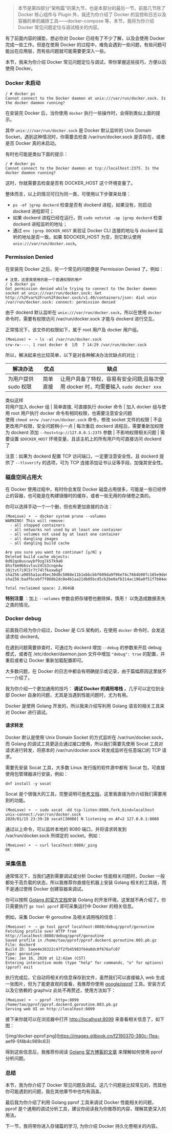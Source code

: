 > 本节是第四部分“架构篇”的第九节，也是本部分的最后一节，前面几节除了 Docker 核心组件与 Plugin 外，我还为你介绍了 Docker
> 的监控和日志以及容器的单机编排工具——docker-compose 等，本节，我将为你介绍 Docker 常见问题定位与调试相关的内容。

有了前面内容的铺垫，想必你对 Docker 已经有了不少了解，以及会使用 Docker 完成一些工作。但是在使用 Docker
的过程中，难免会遇到一些问题，有些问题可能出在应用层，而有些问题就可能需要更深入一些。

本节，我来为你介绍 Docker 常见问题定位与调试，带你掌握这些技巧，方便以后使用 Docker。

### Docker 未启动

    
    
    / # docker ps
    Cannot connect to the Docker daemon at unix:///var/run/docker.sock. Is the docker daemon running?
    

在安装完 Docker 后，当你使用 `docker` 执行一些操作时，会得到类似上面的提示。

其中 `unix:///var/run/docker.sock` 是 Docker 默认监听的 Unix Domain
Socket，遇到这种情况时，你需要去检查 /var/run/docker.sock 是否存在，或者是否 Docker 真的未启动。

有时也可能是类似下面的提示：

    
    
    / # docker ps
    Cannot connect to the Docker daemon at tcp://localhost:2375. Is the docker daemon running?
    

这时，你就需要去检查是否有 DOCKER_HOST 这个环境变量了。

整体而言，以上的情况可归为同一类，可使用以下步骤来处理：

  * `ps -ef |grep dockerd` 检查是否有 dockerd 进程，如果没有，则启动 dockerd 进程即可；
  * 如果 dockerd 进程已经在运行，则 `sudo netstat -ap |grep dockerd` 检查 dockerd 进程监听的地址；
  * 通过 `env |grep DOCKER_HOST` 来验证 Docker CLI 连接的地址与 dockerd 监听的地址是否一致。如果 $DOCKER_HOST 为空，则它默认使用 `unix:///var/run/docker.sock`。

### Permission Denied

在安装完 Docker 之后，另一个常见的问题便是 Permission Denied 了。例如：

    
    
    # 注意，这里我使用的是一个普通权限的用户
    / $ docker ps
    Got permission denied while trying to connect to the Docker daemon socket at unix:///var/run/docker.sock: Get http://%2Fvar%2Frun%2Fdocker.sock/v1.40/containers/json: dial unix /var/run/docker.sock: connect: permission denied
    

由于 dockerd 默认监听在 `unix:///var/run/docker.sock`，所以在使用 `docker` 命令时，需要有权限访问
/var/run/docker.sock 才能与 dockerd 进行交互。

正常情况下，该文件的权限如下，属于 root 用户及 docker 用户组。

    
    
    (MoeLove) ➜  ~ ls -al /var/run/docker.sock
    srw-rw----. 1 root docker 0  1月  7 14:29 /var/run/docker.sock
    

所以，解决起来也比较简单，以下是对各种解决办法优缺点的对比：

解决办法 | 优点 | 缺点  
---|---|---  
为用户提供 sudo 权限 | 简单直接 | 让用户具备了特权，容易有安全问题;且每次使用 docker 时，均需要输入 `sudo docker xxx`
类似这样  
将用户加入 docker 组 | 简单直接, 可直接执行 docker 命令 | 加入 docker 组与使用 root 用户执行 docker
命令有相同权限，也需要注意安全问题  
使用 `chmod o+rw /var/run/docker.sock` 命令，修改 socket 文件的权限 | 不会更改用户权限，安全问题稍小一点 |
每次重启 dockerd 进程后，需要重新加权限  
为 dockerd 添加 `--host=tcp://127.0.0.1:2375` 参数 | 不影响权限相关问题 | 需要设置
`$DOCKER_HOST` 环境变量，且该主机上的所有用户均可直接访问 dockerd 了  
  
注意：如果为 dockerd 配置 TCP 访问端口，一定要注意安全性，且 dockerd 提供了 `--tlsverify` 的选项，可为 TCP
连接添加证书认证等手段，加强其安全性。

### 磁盘空间占用大

在 Docker 使用过程中，有时你会发现 Docker 磁盘占用很多，可能是一些已经停止的容器，也可能是在构建镜像时的缓存，或者一些无用的存储卷之类的。

你可以选择手动一个一个删，但也有更加直接的办法：

    
    
    (MoeLove) ➜  ~ docker system prune --volumes
    WARNING! This will remove:
      - all stopped containers
      - all networks not used by at least one container
      - all volumes not used by at least one container
      - all dangling images
      - all dangling build cache
    
    Are you sure you want to continue? [y/N] y
    Deleted build cache objects:  
    0d92qo0uscwybf9zglk57k9a0
    8hsfbm966svtuv24lb3cnqe4w
    38jtvt7i9l5r7t74lfkoxw6gf
    sha256:a9855a1ac45ec30d8c5068e11b1ebbcbbf609da9f96e74c7664b90fc165e9de0
    sha256:badfbcebf7f868b2dc0e4b1aa21db05bcd5cb2be0afb314ac196a0f51f7b04ed
    
    Total reclaimed space: 2.064GB
    

**特别注意** ：加上 `--volumes` 参数会把存储卷也删除掉，慎用！ 以免造成数据丢失之类的情况。

### Docker debug

前面我已经为你介绍过，Docker 是 C/S 架构的，在使用 `docker` 命令时，会发送请求给 dockerd。

在遇到问题需要排查时，可通过为 dockerd 增加 `--debug` 的参数来开启 debug 模式，或者在
/etc/docker/daemon.json 文件中增加 `"debug": true` 的配置，并重启或者让 Docker 重新加载配置即可。

大多数问题，在 Docker 的日志中都会有明确提示或记录，由于篇幅原因这里就不一一介绍了。

我为你介绍一个更加通用的技巧： **调试 Docker 的调用堆栈** 。几乎可以定位到全部 Docker 自身的问题，尤其是当遇到性能问题时，尤为有用。

Docker 是使用 Golang 开发的，所以我来介绍写利用 Golang 语言的相关工具来对 Docker 进行调试。

#### **请求转发**

Docker 默认是使用 Unix Domain Socket 的方式监听在 /var/run/docker.sock，而 Golang
的调试工具更适合通过接口使用，所以我们需要先使用 Socat 工具对请求进行转发，将原本的 /var/run/docker.sock 转发成监听在任意端口的
TCP 请求。

需要先安装 Socat 工具，大多数 Linux 发行版的软件源中都有 Socat 包，可直接使用包管理器进行安装，例如：

    
    
    dnf install -y socat
    

Socat
是个很强大的工具，完整说明可[参考文档](https://linux.die.net/man/1/socat)，这里我直接为你介绍我们需要用到的功能。

    
    
    (MoeLove) ➜  ~ sudo socat -dd tcp-listen:8080,fork,bind=localhost unix-connect:/var/run/docker.sock 
    2020/01/15 23:39:28 socat[30080] N listening on AF=2 127.0.0.1:8080
    

通过以上命令，可以监听本地的 8080 端口，并将请求转发到 /var/run/docker.sock 所绑定的 socket。例如：

    
    
    (MoeLove) ➜  ~ curl localhost:8080/_ping                                                       
    OK
    

### 采集信息

通常情况下，当我们遇到需要调试或分析 Docker 性能相关问题时，Docker 一般都处于高负载的状态，所以我推荐你直接在机器上安装 Golang
相关的工具链，而不是通过使用 Docker 创建容器来调试。

你可以按照 [Golang 的官方文档](https://golang.org/doc/install)安装 Golang
的开发环境，这里就不再介绍了。你只需要执行 `go tool pprof` 即可采集运行中 Docker 的相关信息。

例如，采集 Docker 中 goroutine 及相关调用栈的信息：

    
    
    (MoeLove) ➜  ~ go tool pprof localhost:8080/debug/pprof/goroutine
    Fetching profile over HTTP from http://localhost:8080/debug/pprof/goroutine
    Saved profile in /home/tao/pprof/pprof.dockerd.goroutine.003.pb.gz
    File: dockerd
    Build ID: 5aee4e36322c47f2fb45983f64a0dc0f676afc07
    Type: goroutine
    Time: Jan 16, 2020 at 12:42am (CST)
    Entering interactive mode (type "help" for commands, "o" for options)
    (pprof) exit
    

执行完成后，它自动将相关的信息保存到文件，虽然我们可以直接输入 web 生成一张图片，但为了能更直观的查看，我推荐你使用
[google/pprof](https://github.com/google/pprof) 工具。安装方式以及它依赖的 graphviz
此处不再赘述，使用方法如下：

    
    
    (MoeLove) ➜  ~ pprof -http=:8099 /home/tao/pprof/pprof.dockerd.goroutine.003.pb.gz  
    Serving web UI on http://localhost:8099
    

接下来你就可以在浏览器中打开 <http://localhost:8099> 来查看相关信息了，如下图：

![img/docker-pprof.png](https://images.gitbook.cn/f2190370-380c-11ea-
aef9-5f4b4c989c63)

得到这些信息后，我推荐你阅读 [Golang 官方博客的文章](https://blog.golang.org/profiling-go-programs)
来理解如何使用 pprof 分析问题。

### 总结

本节，我为你介绍了 Docker 常见问题及调试。这几个问题是比较常见的，而其他你可能遇到的问题，我在其他章节中也均有涵盖。

最后我为你介绍了利用 Golang pprof 工具来调试 Docker 性能相关的问题，pprof
是个通用的调试分析工具，建议你阅读我为你推荐的内容，理解其更深入的用法。

下一节，我将带你进入存储篇的学习, 为你介绍 Docker 持久化卷相关的内容。

